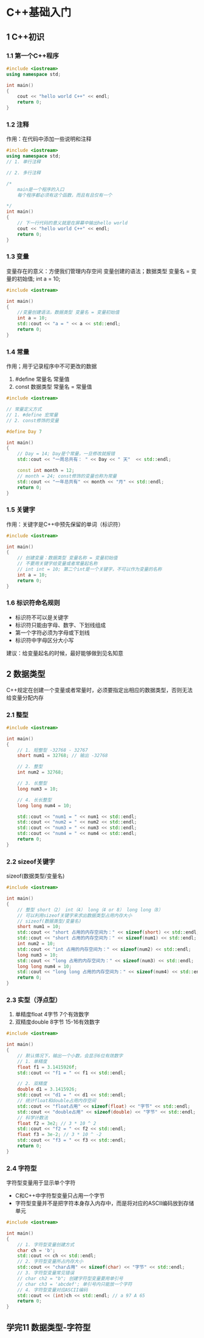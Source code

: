 # C++基础入门
## 1 C++初识
### 1.1 第一个C++程序
```c++
#include <iostream>
using namespace std;

int main()
{
    cout << "hello world C++" << endl;
    return 0;
}
```
### 1.2 注释
作用：在代码中添加一些说明和注释
```c++
#include <iostream>
using namespace std;
// 1. 单行注释

// 2. 多行注释

/*
    main是一个程序的入口
    每个程序都必须有这个函数，而且有且仅有一个

*/
int main()
{
    // 下一行代码的意义就是在屏幕中输出hello world
    cout << "hello world C++" << endl;
    return 0;
}
```
### 1.3 变量
变量存在的意义：方便我们管理内存空间
变量创建的语法；数据类型 变量名 = 变量的初始值;
             int a = 10;
```c++
#include <iostream>

int main()
{
    //变量创建语法，数据类型 变量名 = 变量初始值
    int a = 10;
    std::cout << "a = " << a << std::endl;
    return 0;
}
```
### 1.4 常量
作用；用于记录程序中不可更改的数据
1. #define 常量名 常量值
2. const 数据类型 常量名 = 常量值
```c++
#include <iostream>

// 常量定义方式
// 1. #define 宏常量
// 2. const修饰的变量

#define Day 7

int main()
{
    // Day = 14; Day是个常量，一旦修改就报错
    std::cout << "一周总共有： " << Day << " 天"  << std::endl;

    const int month = 12;
    // month = 24; const修饰的变量也称为常量
    std::cout << "一年总共有" << month << "月" << std::endl;
    return 0;
}
```
### 1.5 关键字
作用：关键字是C++中预先保留的单词（标识符）
```c++
#include <iostream>

int main()
{
    // 创建变量：数据类型 变量名称 = 变量初始值
    // 不要用关键字给变量或者常量起名称
    // int int = 10; 第二个int是一个关键字，不可以作为变量的名称
    int a = 10;
    return 0;
}
```
### 1.6 标识符命名规则
- 标识符不可以是关键字
- 标识符只能由字母、数字、下划线组成
- 第一个字符必须为字母或下划线
- 标识符中字母区分大小写

建议：给变量起名的时候，最好能够做到见名知意
## 2 数据类型
C++规定在创建一个变量或者常量时，必须要指定出相应的数据类型，否则无法给变量分配内存
### 2.1 整型
```c++
#include <iostream>

int main()
{
    // 1. 短整型 -32768 - 32767
    short num1 = 32768; // 输出 -32768

    // 2. 整型
    int num2 = 32768;

    // 3. 长整型
    long num3 = 10;

    // 4. 长长整型
    long long num4 = 10;

    std::cout << "num1 = " << num1 << std::endl;
    std::cout << "num2 = " << num2 << std::endl;
    std::cout << "num3 = " << num3 << std::endl;
    std::cout << "num4 = " << num4 << std::endl;
    return 0;
}
```
### 2.2 sizeof关键字
sizeof(数据类型/变量名)
```c++
#include <iostream>

int main()
{
    // 整型 short（2） int（4） long（4 or 8） long long（8）
    // 可以利用sizeof关键字来求出数据类型占用内存大小
    // sizeof(数据类型/变量名)
    short num1 = 10;
    std::cout << "short 占用的内存空间为：" << sizeof(short) << std::endl;
    std::cout << "short 占用的内存空间为：" << sizeof(num1) << std::endl;
    int num2 = 10;
    std::cout << "int 占用的内存空间为：" << sizeof(num2) << std::endl;
    long num3 = 10;
    std::cout << "long 占用的内存空间为：" << sizeof(num3) << std::endl;
    long long num4 = 10;
    std::cout << "long long 占用的内存空间为：" << sizeof(num4) << std::endl;
    return 0;
}
```
### 2.3 实型（浮点型）
1. 单精度float 4字节 7个有效数字
2. 双精度double 8字节 15-16有效数字
```c++
#include <iostream>

int main()
{
    // 默认情况下，输出一个小数，会显示6位有效数字
    // 1. 单精度
    float f1 = 3.1415926f;
    std::cout << "f1 = " << f1 << std::endl;

    // 2. 双精度
    double d1 = 3.1415926;
    std::cout << "d1 = " << d1 << std::endl;
    // 统计float和double占用内存空间
    std::cout << "float占用" << sizeof(float) << "字节" << std::endl;
    std::cout << "double占用" << sizeof(double) << "字节" << std::endl;
    // 科学计数法
    float f2 = 3e2; // 3 * 10 ^ 2
    std::cout << "f2 = " << f2 << std::endl;
    float f3 = 3e-2; // 3 * 10 ^ -2
    std::cout << "f3 = " << f3 << std::endl;
    return 0;
}
```
### 2.4 字符型
字符型变量用于显示单个字符
- C和C++中字符型变量只占用一个字节
- 字符型变量并不是把字符本身存入内存中，而是将对应的ASCII编码放到存储单元
```c++
#include <iostream>

int main()
{
    // 1. 字符型变量创建方式
    char ch = 'b';
    std::cout << ch << std::endl;
    // 2. 字符型变量所占内存大小
    std::cout << "char占用" << sizeof(char) << "字节" << std::endl;
    // 3. 字符型变量常见错误
    // char ch2 = "b"; 创建字符型变量要用单引号
    // char ch3 = 'abcdef'; 单引号内只能放一个字符
    // 4. 字符型变量对应ASCII编码
    std::cout << (int)ch << std::endl; // a 97 A 65
    return 0;
}
```
## 学完11 数据类型-字符型